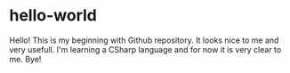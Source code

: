 # hello-world

Hello! 
This is my beginning with Github repository. 
It looks nice to me and very usefull. 
I'm learning a CSharp language and for now it is very clear to me.
Bye!
